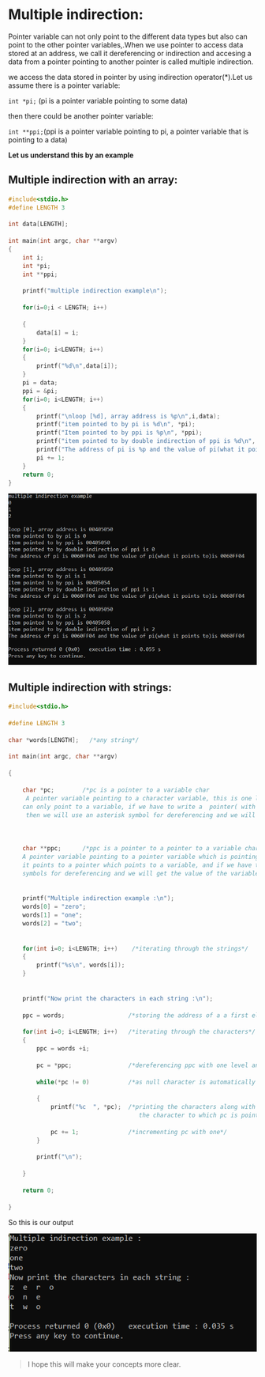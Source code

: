# Multiple indirection: 

Pointer variable can not only point to the different data types but also can point to the other pointer variables,.When we use pointer to
access data stored at an address, we call it dereferencing or indirection and accesing a data from a pointer pointing to another pointer is
called multiple indirection.

we access the data stored in pointer by using indirection operator(*).Let us assume there is a pointer variable:

`int *pi;`
(pi is a pointer variable pointing to some data)

then there could be another pointer variable:

`int **ppi;`(ppi is a pointer variable pointing to pi, a pointer variable that is pointing to a data)


**Let us understand this by an example**
## Multiple indirection with an array:

```c
#include<stdio.h>
#define LENGTH 3

int data[LENGTH];

int main(int argc, char **argv)
{
    int i;
    int *pi;
    int **ppi;

    printf("multiple indirection example\n");

    for(i=0;i < LENGTH; i++)

    {
        data[i] = i;
    }
    for(i=0; i<LENGTH; i++)
    {
        printf("%d\n",data[i]);
    }
    pi = data;
    ppi = &pi;
    for(i=0; i<LENGTH; i++)
    {
        printf("\nloop [%d], array address is %p\n",i,data);
        printf("item pointed to by pi is %d\n", *pi);
        printf("Item pointed to by ppi is %p\n", *ppi);
        printf("item pointed to by double indirection of ppi is %d\n", **ppi);
        printf("The address of pi is %p and the value of pi(what it points to)is %p\n",&pi, ppi);
        pi += 1;
    }
    return 0;
}

```

![Pointers](https://github.com/tannuchoudhary/Pointers/blob/master/output2.PNG)


## Multiple indirection with strings:
```c
#include<stdio.h>

#define LENGTH 3

char *words[LENGTH];   /*any string*/

int main(int argc, char **argv)

{

    char *pc;        /*pc is a pointer to a variable char
     A pointer variable pointing to a character variable, this is one level of indirection i.e it
    can only point to a variable, if we have to write a  pointer( with single level of indirection) in terms of a non pointer variable
     then we will use an asterisk symbol for dereferencing and we will get the value of the variable to which the pointer is pointing. */



    char **ppc;      /*ppc is a pointer to a pointer to a variable char.
    A pointer variable pointing to a pointer variable which is pointing to a character variable, this is two level of indirection i.e
    it points to a pointer which points to a variable, and if we have to write this in terms of non pointer variable then we will use two asterisks
    symbols for dereferencing and we will get the value of the variable to which the pointer is pointing to which this pointer is pointing.*/


    printf("Multiple indirection example :\n");
    words[0] = "zero";
    words[1] = "one";
    words[2] = "two";


    for(int i=0; i<LENGTH; i++)    /*iterating through the strings*/
    {
        printf("%s\n", words[i]);
    }


    printf("Now print the characters in each string :\n");

    ppc = words;                  /*storing the address of a a first element of string in ppc*/

    for(int i=0; i<LENGTH; i++)   /*iterating through the characters*/
    {
        ppc = words +i;

        pc = *ppc;                /*dereferencing ppc with one level and storing it in pc*/

        while(*pc != 0)           /*as null character is automatically appended to the last of the string */

        {
            printf("%c  ", *pc);  /*printing the characters along with double space by dereferencing the pc, this is how we will get
                                     the character to which pc is pointing */

            pc += 1;              /*incrementing pc with one*/
        }

        printf("\n");

    }

    return 0;

}

```
So this is our output

![pointer_with_strings](https://github.com/tannuchoudhary/pointer_images/blob/master/strings.PNG)

>I hope this will make your concepts more clear.



 

